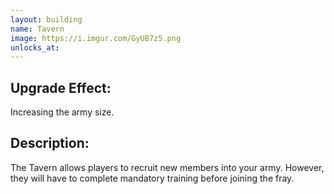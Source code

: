 ```yaml
---
layout: building
name: Tavern
image: https://i.imgur.com/GyUB7z5.png
unlocks_at:
---
```


## Upgrade Effect:

Increasing the army size.

## Description:

The Tavern allows players to recruit new members into your army. However, they will have to complete mandatory training before joining the fray.
